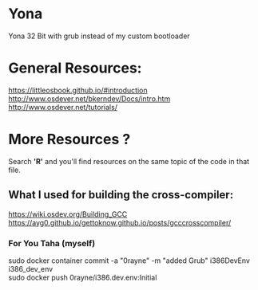# Yona
Yona 32 Bit with grub instead of my custom bootloader
# General Resources:
https://littleosbook.github.io/#introduction  
http://www.osdever.net/bkerndev/Docs/intro.htm  
http://www.osdever.net/tutorials/  
# More Resources ?
Search **'R'** and you'll find resources on the same topic of the code in that file.
## What I used for building the cross-compiler:
https://wiki.osdev.org/Building_GCC    
https://ayg0.github.io/gettoknow.github.io/posts/gcccrosscompiler/  
### For You Taha (myself)
sudo docker container commit -a "0rayne" -m "added Grub" i386DevEnv i386_dev_env  
sudo docker push 0rayne/i386.dev.env:Initial